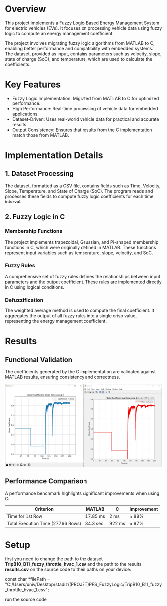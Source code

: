 
# Overview

This project implements a Fuzzy Logic-Based Energy Management System for electric vehicles (EVs). It focuses on processing vehicle data using fuzzy logic to compute an energy management coefficient.

The project involves migrating fuzzy logic algorithms from MATLAB to C, enabling better performance and compatibility with embedded systems. The dataset, provided as input, contains parameters such as velocity, slope, state of charge (SoC), and temperature, which are used to calculate the coefficients.

# Key Features 

- Fuzzy Logic Implementation: Migrated from MATLAB to C for optimized performance.
- High Performance: Real-time processing of vehicle data for embedded applications.
- Dataset-Driven: Uses real-world vehicle data for practical and accurate results.
- Output Consistency: Ensures that results from the C implementation match those from MATLAB.

# Implementation Details

## 1. Dataset Processing
The dataset, formatted as a CSV file, contains fields such as Time, Velocity, Slope, Temperature, and State of Charge (SoC). The program reads and processes these fields to compute fuzzy logic coefficients for each time interval.

## 2. Fuzzy Logic in C

### Membership Functions
The project implements trapezoidal, Gaussian, and Pi-shaped membership functions in C, which were originally defined in MATLAB. These functions represent input variables such as temperature, slope, velocity, and SoC.

### Fuzzy Rules
A comprehensive set of fuzzy rules defines the relationships between input parameters and the output coefficient. These rules are implemented directly in C using logical conditions.

### Defuzzification
The weighted average method is used to compute the final coefficient. It aggregates the output of all fuzzy rules into a single crisp value, representing the energy management coefficient.

# Results
## Functional Validation
The coefficients generated by the C implementation are validated against MATLAB results, ensuring consistency and correctness.

![FuncComp](https://github.com/activif99/FuzzyLogic_From_Matlab_To_C_language/blob/main/images/FuncComp.jpeg?raw=true)

## Performance Comparison
A performance benchmark highlights significant improvements when using C:

| Criterion | MATLAB |  C  | Improvement |
|-----------------------------------|----------|----------|----------|
| Time for 1st Row | 17.85 ms |  2 ms  | ≈ 88% |
| Total Execution Time (27766 Rows) | 34.3 sec |  922 ms  | ≈ 97% |

# Setup

first you need to change the path to the dataset **TripB10_B11_fuzzy_throttle_hvac_1.csv** and the path to the results **results.csv** on the source code to their paths on your device:
  
  const char *filePath = "C:/Users/univ/Desktop/stadiz/(PROJET)PFS_FuzzyLogic/TripB10_B11_fuzzy_throttle_hvac_1.csv";

run the source code


